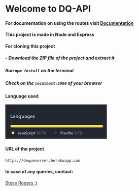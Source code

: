# Welcome to DQ-API

#### For documentation on using the routes visit [Documentation](https://dequeserver.herokuapp.com/api-docs/)

#### This project is made in Node and Express

#### For cloning this project
##### - Download the ZIP file of the project and extract it
##### Run ```npm install``` on the terminal
##### Check on the ```localhost:5000``` of your browser

#### Language used
![](languages.png)


#### URL of the project
```https://dequeserver.herokuapp.com```

#### In case of any queries, contact:
[Steve Rogers ;)](https://github.com/shashank-taliwal)